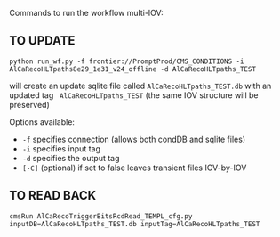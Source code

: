 Commands to run the workflow multi-IOV:

## TO UPDATE
```
python run_wf.py -f frontier://PromptProd/CMS_CONDITIONS -i AlCaRecoHLTpaths8e29_1e31_v24_offline -d AlCaRecoHLTpaths_TEST
```

will create an update sqlite file called `AlCaRecoHLTpaths_TEST.db` with an updated tag ` AlCaRecoHLTpaths_TEST` (the same IOV structure will be preserved)

Options available:
   * `-f` specifies connection (allows both condDB and sqlite files)
   * `-i` specifies input tag
   * `-d` specifies the output tag
   * `[-C]` (optional) if set to false leaves transient files IOV-by-IOV


## TO READ BACK
```
cmsRun AlCaRecoTriggerBitsRcdRead_TEMPL_cfg.py inputDB=AlCaRecoHLTpaths_TEST.db inputTag=AlCaRecoHLTpaths_TEST
```
